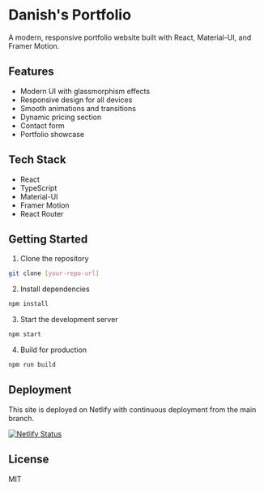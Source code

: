 # Danish's Portfolio

A modern, responsive portfolio website built with React, Material-UI, and Framer Motion.

## Features

- Modern UI with glassmorphism effects
- Responsive design for all devices
- Smooth animations and transitions
- Dynamic pricing section
- Contact form
- Portfolio showcase

## Tech Stack

- React
- TypeScript
- Material-UI
- Framer Motion
- React Router

## Getting Started

1. Clone the repository
```bash
git clone [your-repo-url]
```

2. Install dependencies
```bash
npm install
```

3. Start the development server
```bash
npm start
```

4. Build for production
```bash
npm run build
```

## Deployment

This site is deployed on Netlify with continuous deployment from the main branch.

[![Netlify Status](https://api.netlify.com/api/v1/badges/your-badge-id/deploy-status)](https://app.netlify.com/sites/your-site-name/deploys)

## License

MIT
